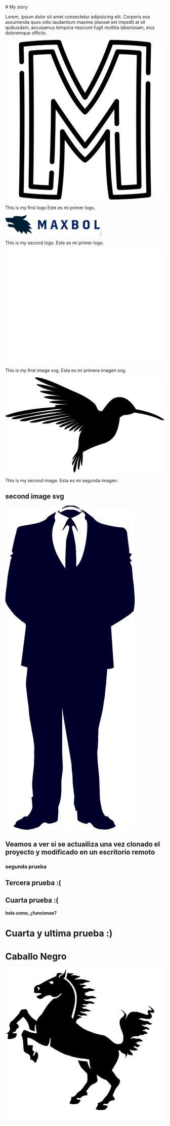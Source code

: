 </style>
# My story

Lorem, ipsum dolor sit amet consectetur adipisicing elit. Corporis eos assumenda quos odio laudantium maxime placeat est impedit at sit quibusdam, accusamus tempora nesciunt fugit mollitia laboriosam, eius doloremque officiis.

![icon1](./imagines/Icono_M.png)

This is my first logo
Este es mi primer logo.

![icon2](./imagines/MAXBOL.png);

This is my second logo.
Este es mi primer logo.


![icon3](./imagines/elephant_silhouet.svg)

This is my first image svg.
Esta es mi primera imagen svg.


![icon4](./imagines/colibri.png)

This is my second image.
Esta es mi segunda imagen.

## second image svg

![icono5](./imagines/anonymous.svg)


## Veamos a ver si se actuailiza una vez clonado el proyecto y modificado en un escritorio remoto

### segunda prueba 


## Tercera prueba :(

## Cuarta prueba :(
#### hola como, ¿funcionas?

# Cuarta y ultima prueba :)

# Caballo Negro 

![icono6](./imagines/Black_horse.svg)
